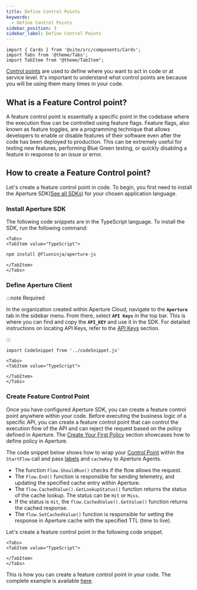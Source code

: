 ```yaml
---
title: Define Control Points
keywords:
  - Define Control Points
sidebar_position: 3
sidebar_label: Define Control Points
---
```


```mdx-code-block
import { Cards } from '@site/src/components/Cards';
import Tabs from '@theme/Tabs';
import TabItem from "@theme/TabItem";
```

[Control points][control-points] are used to define where you want to act in
code or at service level. It's important to understand what control points are
because you will be using them many times in your code.

<!-- vale off -->

## What is a Feature Control point?

<!-- vale on -->

A feature control point is essentially a specific point in the codebase where
the execution flow can be controlled using feature flags. Feature flags, also
known as feature toggles, are a programming technique that allows developers to
enable or disable features of their software even after the code has been
deployed to production. This can be extremely useful for testing new features,
performing Blue Green testing, or quickly disabling a feature in response to an
issue or error.

<!-- vale off -->

## How to create a Feature Control point?

<!-- vale on -->

Let's create a feature control point in code. To begin, you first need to
install the Aperture SDK([See all SDKs][sdks]) for your chosen application
language.

### Install Aperture SDK

The following code snippets are in the TypeScript language. To install the SDK,
run the following command:

```mdx-code-block
<Tabs>
<TabItem value="TypeScript">
```

```bash
npm install @fluxninja/aperture-js
```

```mdx-code-block
</TabItem>
</Tabs>
```

### Define Aperture Client

:::note Required

In the organization created within Aperture Cloud, navigate to the
**`Aperture`** tab in the sidebar menu. From there, select **`API Keys`** in the
top bar. This is where you can find and copy the **`API_KEY`** and use it in the
SDK. For detailed instructions on locating API Keys, refer to the [API
Keys][api-keys] section.

:::

```mdx-code-block
import CodeSnippet from '../codeSnippet.js'

<Tabs>
<TabItem value="TypeScript">
```

<CodeSnippet
    lang="ts"
    snippetName="clientConstructor"
 />

```mdx-code-block
</TabItem>
</Tabs>
```

### Create Feature Control Point

Once you have configured Aperture SDK, you can create a feature control point
anywhere within your code. Before executing the business logic of a specific
API, you can create a feature control point that can control the execution flow
of the API and can reject the request based on the policy defined in Aperture.
The [Create Your First Policy](./policies/policies.md) section showcases how to
define policy in Aperture.

The code snippet below shows how to wrap your
[Control Point](/concepts/control-point.md) within the `StartFlow` call and pass
[labels](/concepts/flow-label.md) and `cacheKey` to Aperture Agents.

- The function `Flow.ShouldRun()` checks if the flow allows the request.
- The `Flow.End()` function is responsible for sending telemetry, and updating
  the specified cache entry within Aperture.
- The `flow.CachedValue().GetLookupStatus()` function returns the status of the
  cache lookup. The status can be `Hit` or `Miss`.
- If the status is `Hit`, the `flow.CachedValue().GetValue()` function returns
  the cached response.
- The `flow.SetCachedValue()` function is responsible for setting the response
  in Aperture cache with the specified TTL (time to live).

Let's create a feature control point in the following code snippet.

```mdx-code-block
<Tabs>
<TabItem value="TypeScript">
```

<CodeSnippet
    lang="ts"
    snippetName="handleRequest"
 />

```mdx-code-block
</TabItem>
</Tabs>
```

This is how you can create a feature control point in your code. The complete
example is available
[here](https://github.com/fluxninja/aperture-js/blob/main/example/routes/use_aperture.ts).

<!-- vale off -->

[control-points]: /concepts/control-point.md
[sdks]: /sdk/sdk.md
[api-keys]: /reference/cloud-ui/api-keys.md
